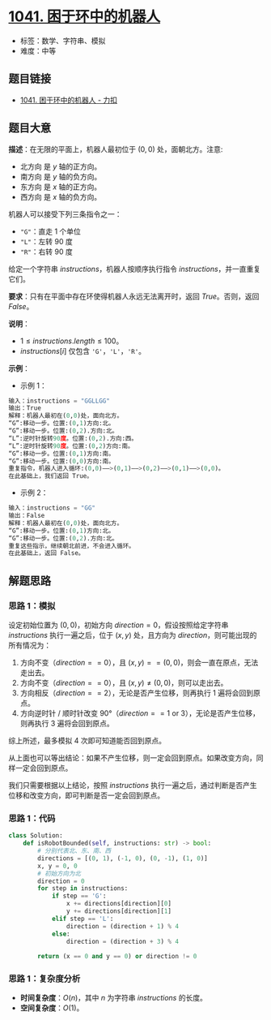 # [1041. 困于环中的机器人](https://leetcode.cn/problems/robot-bounded-in-circle/)

- 标签：数学、字符串、模拟
- 难度：中等

## 题目链接

- [1041. 困于环中的机器人 - 力扣](https://leetcode.cn/problems/robot-bounded-in-circle/)

## 题目大意

**描述**：在无限的平面上，机器人最初位于 $(0, 0)$ 处，面朝北方。注意:

- 北方向 是 $y$ 轴的正方向。
- 南方向 是 $y$ 轴的负方向。
- 东方向 是 $x$ 轴的正方向。
- 西方向 是 $x$ 轴的负方向。

机器人可以接受下列三条指令之一：

- `"G"`：直走 $1$ 个单位
- `"L"`：左转 $90$ 度
- `"R"`：右转 $90$ 度

给定一个字符串 $instructions$，机器人按顺序执行指令 $instructions$，并一直重复它们。

**要求**：只有在平面中存在环使得机器人永远无法离开时，返回 $True$。否则，返回 $False$。

**说明**：

- $1 \le instructions.length \le 100$。
- $instructions[i]$ 仅包含 `'G'`，`'L'`，`'R'`。

**示例**：

- 示例 1：

```python
输入：instructions = "GGLLGG"
输出：True
解释：机器人最初在(0,0)处，面向北方。
“G”:移动一步。位置:(0,1)方向:北。
“G”:移动一步。位置:(0,2).方向:北。
“L”:逆时针旋转90度。位置:(0,2).方向:西。
“L”:逆时针旋转90度。位置:(0,2)方向:南。
“G”:移动一步。位置:(0,1)方向:南。
“G”:移动一步。位置:(0,0)方向:南。
重复指令，机器人进入循环:(0,0)——>(0,1)——>(0,2)——>(0,1)——>(0,0)。
在此基础上，我们返回 True。
```

- 示例 2：

```python
输入：instructions = "GG"
输出：False
解释：机器人最初在(0,0)处，面向北方。
“G”:移动一步。位置:(0,1)方向:北。
“G”:移动一步。位置:(0,2).方向:北。
重复这些指示，继续朝北前进，不会进入循环。
在此基础上，返回 False。
```

## 解题思路

### 思路 1：模拟

设定初始位置为 $(0, 0)$，初始方向 $direction = 0$，假设按照给定字符串 $instructions$ 执行一遍之后，位于 $(x, y)$ 处，且方向为 $direction$，则可能出现的所有情况为：

1. 方向不变（$direction == 0$），且 $(x, y) == (0, 0)$，则会一直在原点，无法走出去。
2. 方向不变（$direction == 0$），且 $(x, y) \ne (0, 0)$，则可以走出去。
3. 方向相反（$direction == 2$），无论是否产生位移，则再执行 $1$ 遍将会回到原点。
4. 方向逆时针 / 顺时针改变 $90°$（$direction == 1 \text{ or } 3$），无论是否产生位移，则再执行 $3$ 遍将会回到原点。

综上所述，最多模拟 $4$ 次即可知道能否回到原点。

从上面也可以等出结论：如果不产生位移，则一定会回到原点。如果改变方向，同样一定会回到原点。

我们只需要根据以上结论，按照 $instructions$ 执行一遍之后，通过判断是否产生位移和改变方向，即可判断是否一定会回到原点。

### 思路 1：代码

```Python
class Solution:
    def isRobotBounded(self, instructions: str) -> bool:
        # 分别代表北、东、南、西
        directions = [(0, 1), (-1, 0), (0, -1), (1, 0)]
        x, y = 0, 0
        # 初始方向为北
        direction = 0
        for step in instructions:
            if step == 'G':
                x += directions[direction][0]
                y += directions[direction][1]
            elif step == 'L':
                direction = (direction + 1) % 4
            else:
                direction = (direction + 3) % 4
        
        return (x == 0 and y == 0) or direction != 0
```

### 思路 1：复杂度分析

- **时间复杂度**：$O(n)$，其中 $n$ 为字符串 $instructions$ 的长度。
- **空间复杂度**：$O(1)$。
